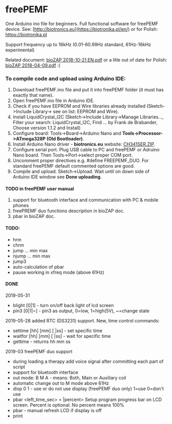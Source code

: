 # freePEMF
One Arduino ino file for beginners. Full functional software for freePEMF device. 
See: [http://biotronics.eu](https://biotronika.pl/en/) or for Polish: https://biotronika.pl 

Support frequency up to 16kHz (0.01-60.99Hz standard, 61Hz-16kHz experimental)

Related document: [bioZAP 2018-10-21 EN.pdf](https://biotronika.pl/sites/default/files/2018-10/bioZAP%202018-10-21%20EN.pdf)
or a litle out of date for Polish: [bioZAP 2018-04-09.pdf](https://biotronika.pl/sites/default/files/2018-04/bioZAP%202018-04-09.pdf) :(


### To compile code and upload using Arduino IDE:
1. Download freePEMF.ino file and put it into freePEMF folder (it must has exactly that name). 
2. Open freePEMF.ino file in Arduino IDE.
3. Check if you have EEPROM and Wire libraries already installed (Sketch->Include Library-> see on list: EEPROM and Wire).
4. Install LiquidCrystal_I2C  (Sketch->Include Library->Manage Libraries..., Filter your search: LiquidCrystal_I2C, Find ... by Frank de Brabander, Choose version 1.1.2 and Install)
5. Configure board: Tools->Board->Arduino Nano  and **Tools->Processor->ATmega328P (Old Bootloader)**.
6. Install Arduino Nano driver - **biotronics.eu** website: [CH341SER.ZIP]( https://biotronika.pl/sites/default/files/2016-12/CH341SER.ZIP).
7. Configure serial port. Plug USB cable to PC and freePEMF or Adruino Nano board. Then Tools->Port->select proper COM port.
8. Uncomment proper directives e.g. #define FREEPEMF_DUO. For standard freePEMF default commented options are good.
10. Compile and upload. Sketch->Upload. Wait until on down side of Arduino IDE window see **Done uploading**.


#### TODO in freePEMF user manual
1. support for bluetooth interface and communication with PC & mobile phones
2. freePREMF duo functions description in bioZAP doc.
3. pbar in bioZAP doc.

#### TODO:
* hrm
* chrm
* jump ... min max
* njump ... min max
* jump3
* auto-calculation of pbar
* pause working in xfreq mode (above 61Hz)

#### DONE
2019-05-31
* blight [0|1] - turn on/off back light of lcd screen
* pin3 [0|1|~] - pin3 as output, 0=low, 1=high(5V), ~=change state

2019-05-28 added RTC (DS3231) support. New, time control commands:
* settime [hh] [mm] [ |ss] - set specific time
* waitfor [hh] [mm] [ |ss] - wait for specific time
* gettime - returns hh mm ss

2019-03 freePEMF duo support
* during loading a therapy add voice signal after committing each part of script
* support for bluetooth interface
* out mode: B M A - means: Both, Main or Auxiliary coil
* automatic change out to M mode above 61Hz
* disp 0 1 - use or do not use display (freePEMF duo only) 1=use 0=don't use
* pbar <left_time_sec> < |percent> Setup program progress bar on LCD screen. Percent is optional. No percent means 100%
* pbar - manual refresh LCD if display is off
* print
